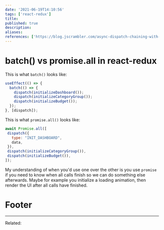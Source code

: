 ```yaml
---
date: '2021-06-19T14:10:56'
tags: ['react-redux']
title: 
published: true
description:
aliases:
references: ['https://blog.jscrambler.com/async-dispatch-chaining-with-redux-thunk/', 'https://blog.isquaredsoftware.com/2020/01/blogged-answers-redux-batching-techniques/']
---
```


# batch() vs promise.all in react-redux
This is what `batch()` looks like:
```js
useEffect(() => {
  batch(() => {
	dispatch(initializeDashboard());
	dispatch(initializeCategoryGroup());
	dispatch(initializeBudget());
  });
}, [dispatch]);
```

This is what `promise.all()` looks like: 
```js
await Promise.all([
 dispatch({
   type: "INIT_DASHBOARD",
   data,
 }),
 dispatch(initializeCategoryGroup()),
 dispatch(initializeBudget()),
]);
```

My understanding of when you'd use one over the other is you use `promise` if you need to know when all calls finish so we can do something else afterwards. Maybe for example you initialize a loading animation, then render the UI after all calls have finished.

# Footer
---
Related: 